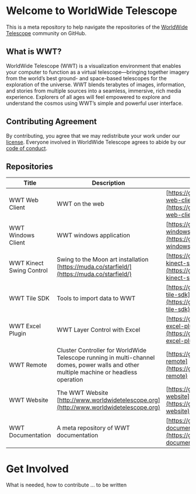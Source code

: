 # Welcome to WorldWide Telescope

This is a meta repository to help navigate the repositories of the [WorldWide Telescope](http://www.worldwidetelescope.org) community on GitHub.

## What is WWT?
WorldWide Telescope (WWT) is a visualization environment that enables your computer to function as a virtual telescope—bringing together imagery from the world’s best ground- and space-based telescopes for the exploration of the universe. WWT blends terabytes of images, information, and stories from multiple sources into a seamless, immersive, rich media experience. Explorers of all ages will feel empowered to explore and understand the cosmos using WWT’s simple and powerful user interface.

## Contributing Agreement

By contributing, you agree that we may redistribute your work under our [license](LICENSE). Everyone involved in WorldWide Telescope agrees to abide by our [code of conduct](conduct.md).

## Repositories

| Title | Description | Repository |
|-- |-- |-- |
| WWT Web Client | WWT on the web| [https://github.com/WorldWideTelescope/wwt-web-client](https://github.com/WorldWideTelescope/wwt-web-client) |
| WWT Windows Client | WWT windows application | [https://github.com/WorldWideTelescope/wwt-windows-client](https://github.com/WorldWideTelescope/wwt-windows-client) |
| WWT Kinect Swing Control | Swing to the Moon art installation [https://muda.co/starfield/](https://muda.co/starfield/)| [https://github.com/WorldWideTelescope/wwt-kinect-swing-control](https://github.com/WorldWideTelescope/wwt-kinect-swing-control) |
| WWT Tile SDK | Tools to import data to WWT  | [https://github.com/WorldWideTelescope/wwt-tile-sdk](https://github.com/WorldWideTelescope/wwt-tile-sdk) |
| WWT Excel Plugin | WWT Layer Control with Excel | [https://github.com/WorldWideTelescope/wwt-excel-plugin](https://github.com/WorldWideTelescope/wwt-excel-plugin) |
| WWT Remote | Cluster Controller for WorldWide Telescope running in multi-channel domes, power walls and other multiple machine or headless operation | [https://github.com/WorldWideTelescope/wwt-remote](https://github.com/WorldWideTelescope/wwt-remote) |
| WWT Website | The WWT Website [http://www.worldwidetelescope.org](http://www.worldwidetelescope.org) | [https://github.com/WorldWideTelescope/wwt-website](https://github.com/WorldWideTelescope/wwt-website) |
| WWT Documentation | A meta repository of WWT documentation | [https://github.com/WorldWideTelescope/wwt-documentation](https://github.com/WorldWideTelescope/wwt-documentation) |

# Get Involved
What is needed, how to contribute ... to be written
